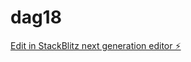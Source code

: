 # dag18

[Edit in StackBlitz next generation editor ⚡️](https://stackblitz.com/~/github.com/sonja-ops/dag18)